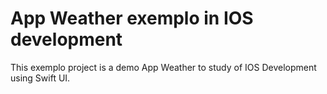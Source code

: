 #  App Weather exemplo in IOS development

This exemplo project is a demo App Weather to study of IOS Development using Swift UI.
